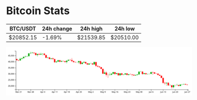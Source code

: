 # Bitcoin Stats

BTC/USDT|24h change|24h high|24h low|
|---|---|---|---|
|$20852.15|-1.69%|$21539.85|$20510.00|

<img src="./chart.svg">
